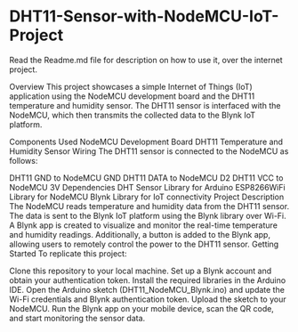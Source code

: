 # DHT11-Sensor-with-NodeMCU-IoT-Project
Read the Readme.md file for description on how to use it, over the internet project.

Overview
This project showcases a simple Internet of Things (IoT) application using the NodeMCU development board and the DHT11 temperature and humidity sensor. The DHT11 sensor is interfaced with the NodeMCU, which then transmits the collected data to the Blynk IoT platform.

Components Used
NodeMCU Development Board
DHT11 Temperature and Humidity Sensor
Wiring
The DHT11 sensor is connected to the NodeMCU as follows:

DHT11 GND to NodeMCU GND
DHT11 DATA to NodeMCU D2
DHT11 VCC to NodeMCU 3V
Dependencies
DHT Sensor Library for Arduino
ESP8266WiFi Library for NodeMCU
Blynk Library for IoT connectivity
Project Description
The NodeMCU reads temperature and humidity data from the DHT11 sensor.
The data is sent to the Blynk IoT platform using the Blynk library over Wi-Fi.
A Blynk app is created to visualize and monitor the real-time temperature and humidity readings.
Additionally, a button is added to the Blynk app, allowing users to remotely control the power to the DHT11 sensor.
Getting Started
To replicate this project:

Clone this repository to your local machine.
Set up a Blynk account and obtain your authentication token.
Install the required libraries in the Arduino IDE.
Open the Arduino sketch (DHT11_NodeMCU_Blynk.ino) and update the Wi-Fi credentials and Blynk authentication token.
Upload the sketch to your NodeMCU.
Run the Blynk app on your mobile device, scan the QR code, and start monitoring the sensor data.
